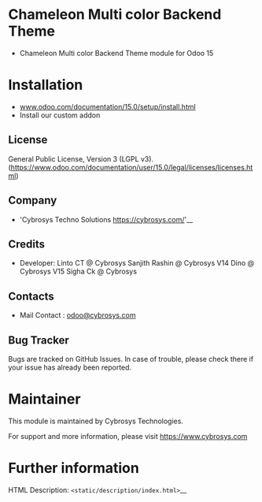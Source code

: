 Chameleon Multi color Backend Theme
===================================
* Chameleon Multi color Backend Theme module for Odoo 15

Installation
============
   - www.odoo.com/documentation/15.0/setup/install.html
   - Install our custom addon

License
-------
General Public License, Version 3 (LGPL v3).
(https://www.odoo.com/documentation/user/15.0/legal/licenses/licenses.html)

Company
-------
* 'Cybrosys Techno Solutions <https://cybrosys.com/>'__

Credits
-------
* Developer:
    Linto CT @ Cybrosys
    Sanjith Rashin  @ Cybrosys
    V14 Dino  @ Cybrosys
    V15 Sigha Ck  @ Cybrosys

Contacts
--------
* Mail Contact : odoo@cybrosys.com

Bug Tracker
-----------
Bugs are tracked on GitHub Issues. In case of trouble, please check there if your issue has already been reported.

Maintainer
==========
This module is maintained by Cybrosys Technologies.

For support and more information, please visit https://www.cybrosys.com

Further information
===================
HTML Description: `<static/description/index.html>`__

